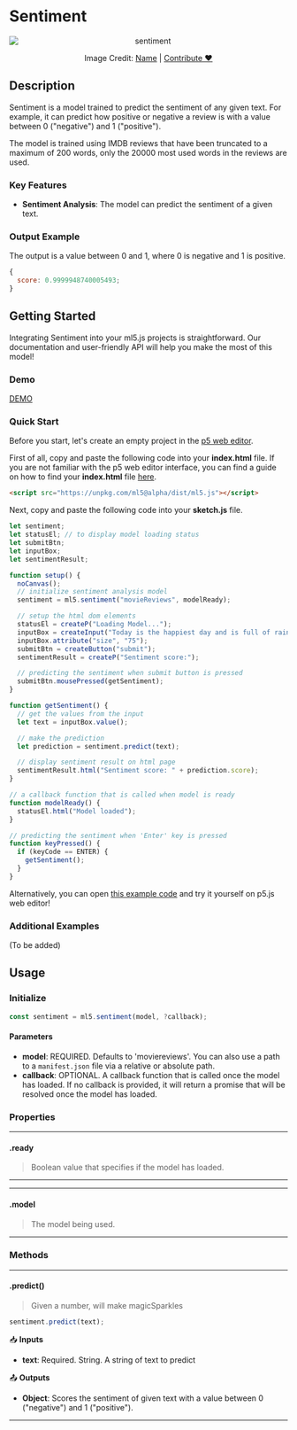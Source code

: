 # Sentiment

<center>
    <img style="display:block;max-height:20rem" alt="sentiment" src="assets/header-sentiment.png">
    <p class="img-credit"> Image Credit: <a href="">Name</a> | <a href="">Contribute ♥️</a> </p>
</center>

## Description

Sentiment is a model trained to predict the sentiment of any given text. For example, it can predict how positive or negative a review is with a value between 0 ("negative") and 1 ("positive").

The model is trained using IMDB reviews that have been truncated to a maximum of 200 words, only the 20000 most used words in the reviews are used.

### Key Features

- **Sentiment Analysis**: The model can predict the sentiment of a given text.

### Output Example

The output is a value between 0 and 1, where 0 is negative and 1 is positive.

```javascript
{
  score: 0.9999948740005493;
}
```

## Getting Started

Integrating Sentiment into your ml5.js projects is straightforward. Our documentation and user-friendly API will help you make the most of this model!

### Demo

[DEMO](iframes/sentiment ":include :type=iframe width=100% height=550px")

### Quick Start

Before you start, let's create an empty project in the [p5 web editor](https://editor.p5js.org/).

First of all, copy and paste the following code into your **index.html** file. If you are not familiar with the p5 web editor interface, you can find a guide on how to find your **index.html** file [here](/?id=try-ml5js-online-1).

```html
<script src="https://unpkg.com/ml5@alpha/dist/ml5.js"></script>
```

Next, copy and paste the following code into your **sketch.js** file.

```javascript
let sentiment;
let statusEl; // to display model loading status
let submitBtn;
let inputBox;
let sentimentResult;

function setup() {
  noCanvas();
  // initialize sentiment analysis model
  sentiment = ml5.sentiment("movieReviews", modelReady);

  // setup the html dom elements
  statusEl = createP("Loading Model...");
  inputBox = createInput("Today is the happiest day and is full of rainbows!");
  inputBox.attribute("size", "75");
  submitBtn = createButton("submit");
  sentimentResult = createP("Sentiment score:");

  // predicting the sentiment when submit button is pressed
  submitBtn.mousePressed(getSentiment);
}

function getSentiment() {
  // get the values from the input
  let text = inputBox.value();

  // make the prediction
  let prediction = sentiment.predict(text);

  // display sentiment result on html page
  sentimentResult.html("Sentiment score: " + prediction.score);
}

// a callback function that is called when model is ready
function modelReady() {
  statusEl.html("Model loaded");
}

// predicting the sentiment when 'Enter' key is pressed
function keyPressed() {
  if (keyCode == ENTER) {
    getSentiment();
  }
}
```

Alternatively, you can open [this example code](https://github.com/ml5js/ml5-next-gen/tree/main/examples/Sentiment) and try it yourself on p5.js web editor!

### Additional Examples

(To be added)

## Usage

### Initialize

```js
const sentiment = ml5.sentiment(model, ?callback);
```

#### Parameters

- **model**: REQUIRED. Defaults to 'moviereviews'. You can also use a path to a `manifest.json` file via a relative or absolute path.
- **callback**: OPTIONAL. A callback function that is called once the model has loaded. If no callback is provided, it will return a promise that will be resolved once the model has loaded.

### Properties

---

#### .ready

> Boolean value that specifies if the model has loaded.

---

---

#### .model

> The model being used.

---

### Methods

---

#### .predict()

> Given a number, will make magicSparkles

```js
sentiment.predict(text);
```

📥 **Inputs**

- **text**: Required. String. A string of text to predict

📤 **Outputs**

- **Object**: Scores the sentiment of given text with a value between 0 ("negative") and 1 ("positive").

---
